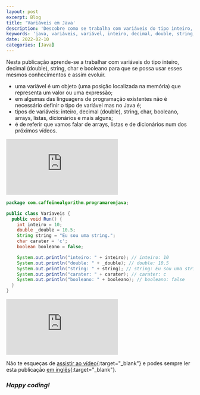 ```yaml
---
layout: post
excerpt: Blog
title: 'Variáveis em Java'
description: 'Descobre como se trabalha com variáveis do tipo inteiro, decimal (double), string, char e booleano na linguagem de programação Java. Obtém respostas às tuas dúvidas com a teoria e os exemplos apresentados.'
keywords: 'java, variáveis, variável, inteiro, decimal, double, string, char, booleano, publicação'
date: 2022-02-10
categories: [Java]
---
```


Nesta publicação aprende-se a trabalhar com variáveis do tipo inteiro, decimal (double), string, char e booleano para que se possa usar esses mesmos conhecimentos e assim evoluir.

- uma variável é um objeto (uma posição localizada na memória) que representa um valor ou uma expressão;
- em algumas das linguagens de programação existentes não é necessário definir o tipo de variável mas no Java é;
- tipos de variáveis: inteiro, decimal (double), string, char, booleano, arrays, listas, dicionários e mais alguns;
- é de referir que vamos falar de arrays, listas e de dicionários num dos próximos vídeos.

<div class="video-container">
  <iframe src="https://www.youtube.com/embed/Pw2Tsh8CAaE" frameborder="0" allowfullscreen></iframe>
</div>

```java
package com.caffeinealgorithm.programaremjava;

public class Variaveis {
  public void Run() {
    int inteiro = 10;
    double _double = 10.5;
    String string = "Eu sou uma string.";
    char carater = 'c';
    boolean booleano = false;

    System.out.println("inteiro: " + inteiro); // inteiro: 10
    System.out.println("double: " + _double); // double: 10.5
    System.out.println("string: " + string); // string: Eu sou uma string.
    System.out.println("carater: " + carater); // carater: c
    System.out.println("booleano: " + booleano); // booleano: false
  }
}
```

<div class="video-container">
  <iframe src="https://www.youtube.com/embed/Pw2Tsh8CAaE" frameborder="0" allowfullscreen></iframe>
</div>

Não te esqueças de [assistir ao vídeo](https://youtu.be/Pw2Tsh8CAaE){:target="\_blank"} e podes sempre ler esta publicação [em inglês](https://nelsonsilvadev.com/blog/20220210/variables-in-java/){:target="\_blank"}.

### _Happy coding!_
